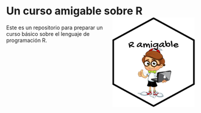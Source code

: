 # Un curso amigable sobre R <img src="https://github.com/Leo4Luffy/Un_curso_amigable_sobre_R/blob/master/images/imagen_curso.png" align="right" width="220" height="240" />

Este es un repositorio para preparar un curso básico sobre el lenguaje de programación R. <!--Puedes disfrutar de él dandole clic <a href="https://jorge-leonardo-lopez-martinez.shinyapps.io/Curso_R_amigable/">aquí</a>.-->
